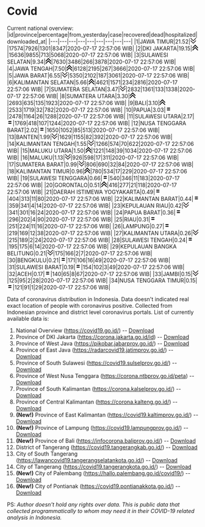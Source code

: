 # Covid
Current national overview:
|id|province|percentage|from_yesterday|case|recovered|dead|hospitalized|downloaded_at|
|---|---|---|---|---|---|---|---|---|
|1|JAWA TIMUR|21.52|![down](https://github.com/ariefrachmannn/covid/raw/master/img/rsz_down.png)|17574|7926|1301|8347|2020-07-17 22:57:06 WIB|
|2|DKI JAKARTA|19.15|![up](https://github.com/ariefrachmannn/covid/raw/master/img/rsz_img_186982.png)|15636|9855|713|5068|2020-07-17 22:57:06 WIB|
|3|SULAWESI SELATAN|9.34|![up](https://github.com/ariefrachmannn/covid/raw/master/img/rsz_img_186982.png)|7630|3486|266|3878|2020-07-17 22:57:06 WIB|
|4|JAWA TENGAH|7.50|![up](https://github.com/ariefrachmannn/covid/raw/master/img/rsz_img_186982.png)|6128|2195|267|3666|2020-07-17 22:57:06 WIB|
|5|JAWA BARAT|6.55|![down](https://github.com/ariefrachmannn/covid/raw/master/img/rsz_down.png)|5350|2102|187|3061|2020-07-17 22:57:06 WIB|
|6|KALIMANTAN SELATAN|5.66|![up](https://github.com/ariefrachmannn/covid/raw/master/img/rsz_img_186982.png)|4621|1571|234|2816|2020-07-17 22:57:06 WIB|
|7|SUMATERA SELATAN|3.47|![down](https://github.com/ariefrachmannn/covid/raw/master/img/rsz_down.png)|2832|1361|133|1338|2020-07-17 22:57:06 WIB|
|8|SUMATERA UTARA|3.30|![up](https://github.com/ariefrachmannn/covid/raw/master/img/rsz_img_186982.png)|2693|635|135|1923|2020-07-17 22:57:06 WIB|
|9|BALI|3.10|![up](https://github.com/ariefrachmannn/covid/raw/master/img/rsz_img_186982.png)|2533|1719|32|782|2020-07-17 22:57:06 WIB|
|10|PAPUA|3.03|![equal](https://github.com/ariefrachmannn/covid/raw/master/img/rsz_equal.png)|2478|1164|26|1288|2020-07-17 22:57:06 WIB|
|11|SULAWESI UTARA|2.17|![equal](https://github.com/ariefrachmannn/covid/raw/master/img/rsz_equal.png)|1769|418|107|1244|2020-07-17 22:57:06 WIB|
|12|NUSA TENGGARA BARAT|2.02|![equal](https://github.com/ariefrachmannn/covid/raw/master/img/rsz_equal.png)|1650|1052|85|513|2020-07-17 22:57:06 WIB|
|13|BANTEN|1.99|![down](https://github.com/ariefrachmannn/covid/raw/master/img/rsz_down.png)|1629|1155|82|392|2020-07-17 22:57:06 WIB|
|14|KALIMANTAN TENGAH|1.55|![down](https://github.com/ariefrachmannn/covid/raw/master/img/rsz_down.png)|1266|574|70|622|2020-07-17 22:57:06 WIB|
|15|MALUKU UTARA|1.50|![up](https://github.com/ariefrachmannn/covid/raw/master/img/rsz_img_186982.png)|1221|148|39|1034|2020-07-17 22:57:06 WIB|
|16|MALUKU|1.13|![down](https://github.com/ariefrachmannn/covid/raw/master/img/rsz_down.png)|926|598|17|311|2020-07-17 22:57:06 WIB|
|17|SUMATERA BARAT|0.99|![down](https://github.com/ariefrachmannn/covid/raw/master/img/rsz_down.png)|806|690|32|84|2020-07-17 22:57:06 WIB|
|18|KALIMANTAN TIMUR|0.96|![up](https://github.com/ariefrachmannn/covid/raw/master/img/rsz_img_186982.png)|780|534|17|229|2020-07-17 22:57:06 WIB|
|19|SULAWESI TENGGARA|0.66|![equal](https://github.com/ariefrachmannn/covid/raw/master/img/rsz_equal.png)|540|346|11|183|2020-07-17 22:57:06 WIB|
|20|GORONTALO|0.51|![up](https://github.com/ariefrachmannn/covid/raw/master/img/rsz_img_186982.png)|416|277|21|118|2020-07-17 22:57:06 WIB|
|21|DAERAH ISTIMEWA YOGYAKARTA|0.49|![equal](https://github.com/ariefrachmannn/covid/raw/master/img/rsz_equal.png)|404|313|11|80|2020-07-17 22:57:06 WIB|
|22|KALIMANTAN BARAT|0.44|![equal](https://github.com/ariefrachmannn/covid/raw/master/img/rsz_equal.png)|359|341|4|14|2020-07-17 22:57:06 WIB|
|23|KEPULAUAN RIAU|0.42|![down](https://github.com/ariefrachmannn/covid/raw/master/img/rsz_down.png)|341|301|16|24|2020-07-17 22:57:06 WIB|
|24|PAPUA BARAT|0.36|![equal](https://github.com/ariefrachmannn/covid/raw/master/img/rsz_equal.png)|296|202|4|90|2020-07-17 22:57:06 WIB|
|25|RIAU|0.31|![equal](https://github.com/ariefrachmannn/covid/raw/master/img/rsz_equal.png)|251|224|11|16|2020-07-17 22:57:06 WIB|
|26|LAMPUNG|0.27|![equal](https://github.com/ariefrachmannn/covid/raw/master/img/rsz_equal.png)|219|169|12|38|2020-07-17 22:57:06 WIB|
|27|KALIMANTAN UTARA|0.26|![down](https://github.com/ariefrachmannn/covid/raw/master/img/rsz_down.png)|215|189|2|24|2020-07-17 22:57:06 WIB|
|28|SULAWESI TENGAH|0.24|![equal](https://github.com/ariefrachmannn/covid/raw/master/img/rsz_equal.png)|195|175|6|14|2020-07-17 22:57:06 WIB|
|29|KEPULAUAN BANGKA BELITUNG|0.21|![down](https://github.com/ariefrachmannn/covid/raw/master/img/rsz_down.png)|175|166|2|7|2020-07-17 22:57:06 WIB|
|30|BENGKULU|0.21|![equal](https://github.com/ariefrachmannn/covid/raw/master/img/rsz_equal.png)|171|106|16|49|2020-07-17 22:57:06 WIB|
|31|SULAWESI BARAT|0.19|![equal](https://github.com/ariefrachmannn/covid/raw/master/img/rsz_equal.png)|154|102|3|49|2020-07-17 22:57:06 WIB|
|32|ACEH|0.17|![equal](https://github.com/ariefrachmannn/covid/raw/master/img/rsz_equal.png)|140|65|8|67|2020-07-17 22:57:06 WIB|
|33|JAMBI|0.15|![down](https://github.com/ariefrachmannn/covid/raw/master/img/rsz_down.png)|125|95|2|28|2020-07-17 22:57:06 WIB|
|34|NUSA TENGGARA TIMUR|0.15|![equal](https://github.com/ariefrachmannn/covid/raw/master/img/rsz_equal.png)|121|91|1|29|2020-07-17 22:57:06 WIB|

Data of coronavirus distribution in Indonesia. Data doesn't indicated real exact location of people with coronavirus positive. Collected from Indonesian province and district level coronavirus portals. List of currently available data is:
1. National Overview (https://covid19.go.id/) -- [Download](https://www.dropbox.com/s/66ly270fw4y76fx/covid_nasional.csv?dl=0)
2. Province of DKI Jakarta (https://corona.jakarta.go.id/id) -- [Download](https://riwayat-file-covid-19-dki-jakarta-jakartagis.hub.arcgis.com/)
3. Province of West Java (https://pikobar.jabarprov.go.id/) -- [Download](https://www.dropbox.com/s/alg0zp60fylq6cn/covid_jabar.csv?dl=0)
4. Province of East Java (https://radarcovid19.jatimprov.go.id/) -- [Download](https://www.dropbox.com/sh/e7vtgcnl4ckbvr4/AADo9UMRDZvrhHn66qTHZOvNa?dl=0)
5. Province of South Sulawesi (https://covid19.sulselprov.go.id/) -- [Download](https://www.dropbox.com/s/z5ek23lwcztj7z7/covid_sulsel.csv?dl=0)
6. Province of West Nusa Tenggara (https://corona.ntbprov.go.id/peta) -- [Download](https://www.dropbox.com/s/4p2k93n42xx0c00/covid_ntb.csv?dl=0)
7. Province of South Kalimantan (https://corona.kalselprov.go.id/) -- [Download](https://www.dropbox.com/sh/7aa2kvz8lb04pzz/AADH1Oj5oFMw2mp-D3JStPRsa?dl=0)
8. Province of Central Kalimantan (https://corona.kalteng.go.id/) -- [Download](https://www.dropbox.com/s/9q01v5r3ys2ozk4/covid_kalteng.csv?dl=0)
9. **(New!)** Province of East Kalimantan (https://covid19.kaltimprov.go.id/) -- [Download](https://www.dropbox.com/sh/qhpxj532nm80goa/AAB6ek_fp1__ieTR0TFQpfIga?dl=0)
10. **(New!)** Province of Lampung (https://covid19.lampungprov.go.id/) -- [Download](https://www.dropbox.com/s/ecuew6oa9kzwqwx/covid_lampung.csv?dl=0)
11. **(New!)** Province of Bali (https://infocorona.baliprov.go.id/) -- [Download](https://www.dropbox.com/sh/iceiwun4ufttmiu/AAC7dSRMpfTjPI1Lfzw-LeCUa?dl=0)
12. District of Tangerang (https://covid19.tangerangkab.go.id/) -- [Download](https://www.dropbox.com/sh/yxovyy6sy5bnz4p/AACZzVHinisKmz8oQWyQJ3nua?dl=0)
13. City of South Tangerang (https://lawancovid19.tangerangselatankota.go.id/) -- [Download](https://www.dropbox.com/s/zlvxo4ivswdzmle/covid_tangsel.csv?dl=0)
14. City of Tangerang (https://covid19.tangerangkota.go.id/) -- [Download](https://www.dropbox.com/s/e53224kvdrpjzy0/covid_tangkot.csv?dl=0)
15. **(New!)** City of Palembang (https://hallo.palembang.go.id/covid19/) -- [Download](https://www.dropbox.com/sh/oj17bhwhlpjht9e/AABZEG-OiaSaFvikATDx6coEa?dl=0)
16. **(New!)** City of Pontianak (https://covid19.pontianakkota.go.id/) -- [Download](https://www.dropbox.com/sh/66if3y4ly51j4sh/AADQ-zwLGa7Kz4ZzJgDw2-3na?dl=0)

PS: *Author doesn't hold any rights over data. This is public data that collected programmatically to whom may need it in their COVID-19 related analysis in Indonesia.*
